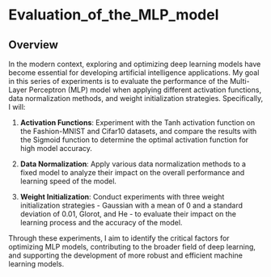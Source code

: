 # Evaluation_of_the_MLP_model

## Overview

In the modern context, exploring and optimizing deep learning models have become essential for developing artificial intelligence applications. My goal in this series of experiments is to evaluate the performance of the Multi-Layer Perceptron (MLP) model when applying different activation functions, data normalization methods, and weight initialization strategies. Specifically, I will:

1. **Activation Functions**: Experiment with the Tanh activation function on the Fashion-MNIST and Cifar10 datasets, and compare the results with the Sigmoid function to determine the optimal activation function for high model accuracy.

2. **Data Normalization**: Apply various data normalization methods to a fixed model to analyze their impact on the overall performance and learning speed of the model.

3. **Weight Initialization**: Conduct experiments with three weight initialization strategies - Gaussian with a mean of 0 and a standard deviation of 0.01, Glorot, and He - to evaluate their impact on the learning process and the accuracy of the model.

Through these experiments, I aim to identify the critical factors for optimizing MLP models, contributing to the broader field of deep learning, and supporting the development of more robust and efficient machine learning models.